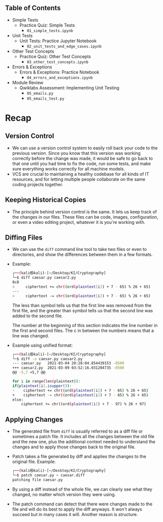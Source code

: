 Table of Contents
-----------------

  * Simple Tests
    * Practice Quiz: Simple Tests <br>
        * `01_simple_tests.ipynb`
  * Unit Tests
    * Unit Tests: Practice Jupyter Notebook <br>
        * `02_unit_tests_and_edge_cases.ipynb`
  * Other Test Concepts
    * Practice Quiz: Other Test Concepts <br>
        * `03_other_test_concepts.ipynb`
  * Errors & Exceptions
    * Errors & Exceptions: Practice Notebook <br>
        * `04_errors_and_exceptions.ipynb`
  * Module Review
    * Qwiklabs Assessment: Implementing Unit Testing
      * `05_emails.py`
      * `05_emails_test.py` 

# Recap
## Version Control
- We can use a version control system to easily roll back your code to the previous version. Since you know that this version was working correctly before the change was made, it would be safe to go back to that one until you had time to fix the code, run some tests, and make sure everything works correctly for all machine models. 
- VCS are crucial to maintaining a healthy codebase for all kinds of IT resources, and for letting multiple people collaborate on the same coding projects together.

## Keeping Historical Copies
- The principle behind version control is the same. It lets us keep track of the changes in our files. These files can be code, images, configuration, or even a video editing project, whatever it is you're working with.

## Diffing Files
- We can use the `diff` command line tool to take two files or even to directories, and show the differences between them in a few formats. 
- Example:

    ```bash
    ┌──(kali㉿kali)-[~/Desktop/KI/Cryptography]
    └─$ diff caesar.py caesar2.py 
    8c8
    <     ciphertext += chr((ord(plaintext[i]) + 7 - 65) % 26 + 65)
    ---
    >     ciphertext -= chr((ord(plaintext[i]) + 7 - 65) % 26 + 65)

    ```

    The less than symbol tells us that the first line was removed from the first file, and the greater than symbol tells us that the second line was added to the second file. 
    
    The number at the beginning of this section indicates the line number in the first and second files. The c in between the numbers means that a line was changed. 
- Example using unified format:

    ```bash
    ┌──(kali㉿kali)-[~/Desktop/KI/Cryptography]
    └─$ diff -u caesar.py caesar2.py
    --- caesar.py   2021-03-04 20:28:04.854439153 -0500
    +++ caesar2.py  2021-03-09 03:52:16.031204735 -0500
    @@ -5,7 +5,7 @@
    
    for i in range(len(plaintext)):
    if(plaintext[i].isupper()):
    -    ciphertext += chr((ord(plaintext[i]) + 7 - 65) % 26 + 65)
    +    ciphertext -= chr((ord(plaintext[i]) + 7 - 65) % 26 + 65)
    else:
        ciphertext += chr((ord(plaintext[i]) + 7 - 97) % 26 + 97)
    ```

## Applying Changes
- The generated file from `diff` is usually referred to as a diff file or sometimes a patch file. It includes all the changes between the old file and the new one, plus the additional context needed to understand the changes and to apply those changes back to the original file.
- Patch takes a file generated by diff and applies the changes to the original file. Example:

    ```bash
    ┌──(kali㉿kali)-[~/Desktop/KI/Cryptography]
    └─$ patch caesar.py < caesar.diff                                                                                                                      1 ⨯
    patching file caesar.py
    ```
- By using a diff instead of the whole file, we can clearly see what they changed, no matter which version they were using. 
- The patch command can detect that there were changes made to the file and will do its best to apply the diff anyways. It won't always succeed but in many cases it will. Another reason is structure.

## 